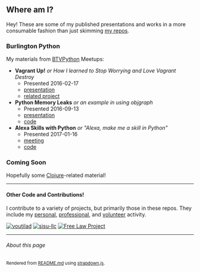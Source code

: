 ## Where am I?
Hey! These are some of my published presentations and works in a more consumable
fashion than just skimming [my repos](https://github.com/voutilad).

### Burlington Python
My materials from [BTVPython](https://www.meetup.com/btvpython/) Meetups:

* **Vagrant Up!** _or How I learned to Stop Worrying and Love Vagrant Destroy_
  * Presented 2016-02-17
  * [presentation](vagrant/presentation/index.html)
  * [related project](https://github.com/freelawproject/freelawmachine)
* **Python Memory Leaks** _or an example in using objgraph_
  * Presented 2016-09-13
  * [presentation](objgraph-demo/presentation/Meetup%20-%20Python%20Memory%20Leaks/index.html)
  * [code](https://github.com/voutilad/meetups/tree/master/objgraph-demo)
* **Alexa Skills with Python** _or "Alexa, make me a skill in Python"_
  * Presented 2017-01-16
  * [meeting](https://www.meetup.com/btvpython/events/236830515/)
  * [code](https://github.com/voutilad/alexa-btvpython)

### Coming Soon
Hopefully some [Clojure](https://clojure.org)-related material!

---

#### Other Code and Contributions!
I contribute to a variety of projects, but primarily those in these repos. They
include my [personal](https://github.com/voutilad), [professional](https://sisu.io),
and [volunteer](https://free.law) activity.

[![voutilad](https://avatars0.githubusercontent.com/u/9891346?v=3&s=84 "profile")](https://github.com/voutilad)
[![sisu-llc](https://avatars3.githubusercontent.com/u/16563781?v=3&s=84 "profile")](https://github.com/sisu-llc)
[![Free Law Project](https://avatars0.githubusercontent.com/u/6012898?v=3&s=84 "profile")](https://github.com/freelawproject)


---

###### About this page
<sub>Rendered from [README.md](README.md) using [strapdown.js](https://strapdown.js).</sub>
